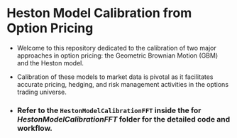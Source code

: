 # Heston Model Calibration from Option Pricing

-  Welcome to this repository dedicated to the calibration of two major approaches in option pricing: the Geometric Brownian Motion (GBM) and the Heston model. 
- Calibration of these models to market data is pivotal as it facilitates accurate pricing, hedging, and risk management activities in the options trading universe.

- ### Refer to the `HestonModelCalibrationFFT` inside the for *HestonModelCalibrationFFT* folder for the detailed code and workflow.
